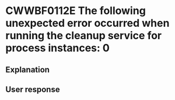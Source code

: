 # CWWBF0112E The following unexpected error occurred when running the cleanup service for process instances: 0

## Explanation

## User response